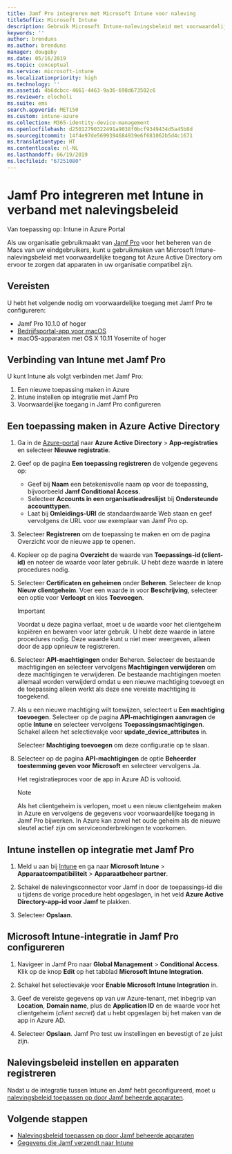 ```yaml
---
title: Jamf Pro integreren met Microsoft Intune voor naleving
titleSuffix: Microsoft Intune
description: Gebruik Microsoft Intune-nalevingsbeleid met voorwaardelijke toegang van Azure Active Directory om met Jamf beheerde apparaten te beveiligen.
keywords: ''
author: brenduns
ms.author: brenduns
manager: dougeby
ms.date: 05/16/2019
ms.topic: conceptual
ms.service: microsoft-intune
ms.localizationpriority: high
ms.technology: ''
ms.assetid: 4b6dcbcc-4661-4463-9a36-698d673502c6
ms.reviewer: elocholi
ms.suite: ems
search.appverid: MET150
ms.custom: intune-azure
ms.collection: M365-identity-device-management
ms.openlocfilehash: d25012790322491a9038f0bcf9349434d5a45b8d
ms.sourcegitcommit: 14f4e97de5699394684939e6f681062b5d4c1671
ms.translationtype: HT
ms.contentlocale: nl-NL
ms.lasthandoff: 06/19/2019
ms.locfileid: "67251080"
---
```

# <a name="integrate-jamf-pro-with-intune-for-compliance"></a>Jamf Pro integreren met Intune in verband met nalevingsbeleid

Van toepassing op: Intune in Azure Portal

Als uw organisatie gebruikmaakt van [Jamf Pro](https://www.jamf.com) voor het beheren van de Macs van uw eindgebruikers, kunt u gebruikmaken van Microsoft Intune-nalevingsbeleid met voorwaardelijke toegang tot Azure Active Directory om ervoor te zorgen dat apparaten in uw organisatie compatibel zijn.

## <a name="prerequisites"></a>Vereisten

U hebt het volgende nodig om voorwaardelijke toegang met Jamf Pro te configureren:

- Jamf Pro 10.1.0 of hoger
- [Bedrijfsportal-app voor macOS ](https://aka.ms/macoscompanyportal)
- macOS-apparaten met OS X 10.11 Yosemite of hoger

## <a name="connecting-intune-to-jamf-pro"></a>Verbinding van Intune met Jamf Pro

U kunt Intune als volgt verbinden met Jamf Pro:

1. Een nieuwe toepassing maken in Azure
2. Intune instellen op integratie met Jamf Pro
3. Voorwaardelijke toegang in Jamf Pro configureren

## <a name="create-an-application-in-azure-active-directory"></a>Een toepassing maken in Azure Active Directory

1. Ga in de [Azure-portal](https://portal.azure.com) naar **Azure Active Directory** > **App-registraties** en selecteer **Nieuwe registratie**. 

2. Geef op de pagina **Een toepassing registreren** de volgende gegevens op:
   - Geef bij **Naam** een betekenisvolle naam op voor de toepassing, bijvoorbeeld **Jamf Conditional Access**.
   - Selecteer **Accounts in een organisatieadreslijst** bij **Ondersteunde accounttypen**. 
   - Laat bij **Omleidings-URI** de standaardwaarde Web staan en geef vervolgens de URL voor uw exemplaar van Jamf Pro op.  

3. Selecteer **Registreren** om de toepassing te maken en om de pagina Overzicht voor de nieuwe app te openen.  

4. Kopieer op de pagina **Overzicht** de waarde van **Toepassings-id (client-id)** en noteer de waarde voor later gebruik. U hebt deze waarde in latere procedures nodig.  

5. Selecteer **Certificaten en geheimen** onder **Beheren**. Selecteer de knop **Nieuw clientgeheim**. Voer een waarde in voor **Beschrijving**, selecteer een optie voor **Verloopt** en kies **Toevoegen**.

   > [!IMPORTANT]  
   > Voordat u deze pagina verlaat, moet u de waarde voor het clientgeheim kopiëren en bewaren voor later gebruik. U hebt deze waarde in latere procedures nodig. Deze waarde kunt u niet meer weergeven, alleen door de app opnieuw te registreren.  

6. Selecteer **API-machtigingen** onder Beheren.  Selecteer de bestaande machtigingen en selecteer vervolgens **Machtigingen verwijderen** om deze machtigingen te verwijderen. De bestaande machtigingen moeten allemaal worden verwijderd omdat u een nieuwe machtiging toevoegt en de toepassing alleen werkt als deze ene vereiste machtiging is toegekend.  

7. Als u een nieuwe machtiging wilt toewijzen, selecteert u **Een machtiging toevoegen**. Selecteer op de pagina **API-machtigingen aanvragen** de optie **Intune** en selecteer vervolgens **Toepassingsmachtigingen**. Schakel alleen het selectievakje voor **update_device_attributes** in.  

   Selecteer **Machtiging toevoegen** om deze configuratie op te slaan.  

8. Selecteer op de pagina **API-machtigingen** de optie **Beheerder toestemming geven voor Microsoft** en selecteer vervolgens Ja.  

   Het registratieproces voor de app in Azure AD is voltooid.


    > [!NOTE]
    > Als het clientgeheim is verlopen, moet u een nieuw clientgeheim maken in Azure en vervolgens de gegevens voor voorwaardelijke toegang in Jamf Pro bijwerken. In Azure kan zowel het oude geheim als de nieuwe sleutel actief zijn om serviceonderbrekingen te voorkomen.

## <a name="enable-intune-to-integrate-with-jamf-pro"></a>Intune instellen op integratie met Jamf Pro

1. Meld u aan bij [Intune](https://go.microsoft.com/fwlink/?linkid=2090973) en ga naar **Microsoft Intune** > **Apparaatcompatibiliteit** > **Apparaatbeheer partner**.

2. Schakel de nalevingsconnector voor Jamf in door de toepassings-id die u tijdens de vorige procedure hebt opgeslagen, in het veld **Azure Active Directory-app-id voor Jamf** te plakken.

3. Selecteer **Opslaan**.

## <a name="configure-microsoft-intune-integration-in-jamf-pro"></a>Microsoft Intune-integratie in Jamf Pro configureren

1. Navigeer in Jamf Pro naar **Global Management** > **Conditional Access**. Klik op de knop **Edit** op het tabblad **Microsoft Intune Integration**.

2. Schakel het selectievakje voor **Enable Microsoft Intune Integration** in.

3. Geef de vereiste gegevens op van uw Azure-tenant, met inbegrip van **Location**, **Domain name**, plus de **Application ID** en de waarde voor het clientgeheim (*client secret*) dat u hebt opgeslagen bij het maken van de app in Azure AD.  

4. Selecteer **Opslaan**. Jamf Pro test uw instellingen en bevestigt of ze juist zijn.

## <a name="set-up-compliance-policies-and-register-devices"></a>Nalevingsbeleid instellen en apparaten registreren

Nadat u de integratie tussen Intune en Jamf hebt geconfigureerd, moet u [nalevingsbeleid toepassen op door Jamf beheerde apparaten](conditional-access-assign-jamf.md).



## <a name="next-steps"></a>Volgende stappen

- [Nalevingsbeleid toepassen op door Jamf beheerde apparaten](conditional-access-assign-jamf.md)
- [Gegevens die Jamf verzendt naar Intune](data-jamf-sends-to-intune.md)
